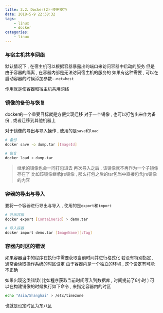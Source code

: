 ```yaml
---
title: 3.2、Docker(2)-使用技巧
date: 2018-5-9 22:38:32
tags: 
	- linux
	- docker
categories: 
	- linux
---
```


### 与宿主机共享网络
默认情况下 , 在宿主机可以根据容器暴露出的端口来访问容器中启动的服务
但是由于容器的隔离 , 在容器内部是无法访问宿主机的服务的
如果有这种需要 , 可以在启动容器的时候添加参数`--net=host`

作用就是使容器和宿主机共用网络
<!-- more -->
### 镜像的备份与恢复
docker的一个重要目标就是方便实现迁移
对于一个镜像 , 也可以打包出来作为备份 , 或者迁移到其他机器上

对于镜像的导出与导入操作 , 使用的是`save`和`load`
```bash
# 备份
docker save -o dump.tar [ImageId]

# 恢复
docker load < dump.tar
```
> 继承的镜像也会一同打包进去
再次导入之后 , 该镜像就不再作为一个子镜像存在了
比如该镜像继承jre镜像 , 那么打包之后的tar包当中直接包含jre镜像的内容

### 容器的导出与导入
要将一个容器进行导出与导入 , 使用的是`export`和`import`
```bash
# 导出容器
docker export [ContainerId] > demo.tar

# 导入容器
docker import demo.tar [ImageName][:Tag]
```

### 容器内时区的错误
如果容器当中的程序在执行中需要获取当前时间并进行格式化
若没有特别指定 , 通常会读取操作系统的时区设定
由于容器内是一个独立的环境 , 这个设定有可能不正确

如果出现这类错误( 比如程序获取当前时间写入到数据库 , 时间提前了8小时 )
可以在构建镜像的时候执行如下命令 , 来指定容器内的时区
```bash
echo "Asia/Shanghai" > /etc/timezone
```
也就是设定时区为东八区